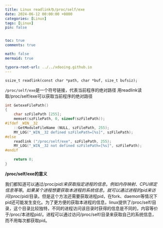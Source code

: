 ```yaml
---
title: Linux readlink与/proc/self/exe
date: 2024-06-12 00:00:00 +0800
categories: [Linux]
tags: [Linux]
pin: false


toc: true
comments: true

math: false
mermaid: true

typora-root-url: ../../xdooing.github.io
---
```








`ssize_t readlink(const char *path, char *buf, size_t bufsiz);`

`/proc/self/exe`是一个符号链接，代表当前程序的绝对路径
用readlink读取/proc/self/exe可以获取当前程序的绝对路径

```c++
int GetexeFilePath()
{
	char szFilePath [255];
	memset(szFilePath, 0, sizeof(szFilePath));
#ifdef _WIN__32
	::GetModuleFileName (NULL, szFilePath, 255);
	MY_LOG("_WIN__32 defined szFilePath=[%s]", szFilePath);
#else
	readlink ("/proc/self/exe", szFilePath, 255);
	MY_LOG("_WIN__32 not defined szFilePath=[%s]", szFilePath);
#endif
 
	return 0;
}
```

**/proc/self/exe的意义**

我们都知道可以通过/proc/$pid/来获取指定进程的信息，例如内存映射、CPU绑定信息等等。如果某个进程想要获取本进程的系统信息，就可以通过进程的pid来访问/proc/$pid/目录。但是这个方法还需要获取进程pid，在fork、daemon等情况下pid还可能发生变化。为了更方便的获取本进程的信息，linux提供了/proc/self/目录，这个目录比较独特，不同的进程访问该目录时获得的信息是不同的，内容等价于/proc/本进程pid/。进程可以通过访问/proc/self/目录来获取自己的系统信息，而不用每次都获取pid。
